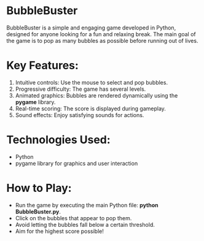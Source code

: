# BubbleBuster
BubbleBuster is a simple and engaging game developed in Python, designed for anyone looking for a fun and relaxing break. The main goal of the game is to pop as many bubbles as possible before running out of lives.

# Key Features:
1. Intuitive controls: Use the mouse to select and pop bubbles.
2. Progressive difficulty: The game has several levels.
3. Animated graphics: Bubbles are rendered dynamically using the **pygame** library.
4. Real-time scoring: The score is displayed during gameplay.
5. Sound effects: Enjoy satisfying sounds for actions.

# Technologies Used:
- Python
- pygame library for graphics and user interaction

# How to Play:
- Run the game by executing the main Python file: **python BubbleBuster.py**.
- Click on the bubbles that appear to pop them.
- Avoid letting the bubbles fall below a certain threshold.
- Aim for the highest score possible!

